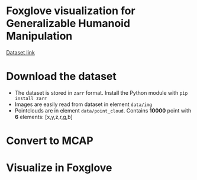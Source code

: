 # Foxglove visualization for Generalizable Humanoid Manipulation

[Dataset link](https://humanoid-manipulation.github.io/)

# Download the dataset

* The dataset is stored in `zarr` format. Install the Python module with `pip install zarr`
* Images are easily read from dataset in element `data/img`
* Pointclouds are in element `data/point_cloud`. Contains **10000** point with **6** elements: [x,y,z,r,g,b]

# Convert to MCAP


# Visualize in Foxglove